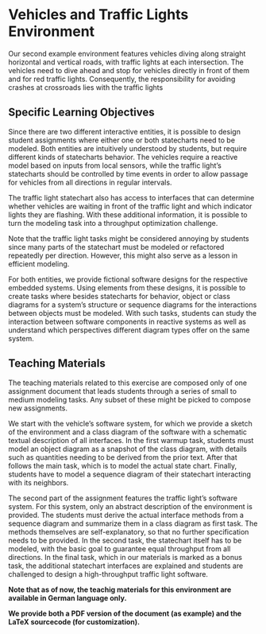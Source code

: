 # Vehicles and Traffic Lights Environment

Our second example environment features vehicles diving along straight horizontal and vertical roads, with traffic lights at each intersection.
The vehicles need to dive ahead and stop for vehicles directly in front of them and for red traffic lights. Consequently, the responsibility for avoiding crashes at crossroads lies
with the traffic lights


## Specific Learning Objectives

Since there are two different interactive entities, it is possible to design student assignments where
either one or both statecharts need to be modeled. Both entities are intuitively understood by students, but require different kinds of statecharts behavior. The vehicles require a reactive model based on inputs from local sensors, while the traffic light’s statecharts should be controlled by time events in order to allow passage for vehicles from all directions in regular intervals.

The traffic light statechart also has access to interfaces that can determine whether vehicles are waiting in front of the traffic light and which indicator lights they are flashing. With these additional information, it is possible to turn the modeling task into a throughput optimization challenge. 

Note that the traffic light tasks might be considered annoying by students since many parts of the statechart must be modeled or refactored repeatedly per direction. However, this might also serve as a lesson in efficient modeling.

For both entities, we provide fictional software designs for the respective embedded systems. Using elements from these designs, it is possible to create tasks where besides statecharts for behavior, object or class diagrams for a system’s structure or sequence diagrams for the interactions between objects must be modeled. With such tasks, students can study the interaction between software components in reactive systems as well as understand which perspectives different diagram types offer on the same system.


## Teaching Materials

The teaching materials related to this exercise are composed only of one assignment document that leads students through a series of small to medium modeling tasks. Any subset of these might be picked to compose new assignments. 

We start with the vehicle’s software system, for which we provide a sketch of the environment and a class diagram of the software with a schematic textual description of all interfaces. In the first warmup task, students must model an object diagram as a snapshot of the class diagram, with details such as quantities needing to be derived from the prior text. After that follows the main task, which is to model the actual state chart. Finally, students have to model a sequence diagram of their statechart interacting with its neighbors. 

The second part of the assignment features the traffic light’s software system. For this system, only an abstract description of the environment is provided. The students must derive the actual interface methods from a sequence diagram and summarize them in a class diagram as first task. The methods themselves are self-explanatory, so that no further specification needs to be provided. In the second task, the statechart itself has to be modeled, with the basic goal to guarantee equal throughput from all directions. In the final task, which in our materials is marked as a bonus task, the additional statechart interfaces are explained and students are challenged to design a high-throughput traffic light software.


**Note that as of now, the teachig materials for this environment are available in German language only.**

**We provide both a PDF version of the document (as example) and the LaTeX sourcecode (for customization).**